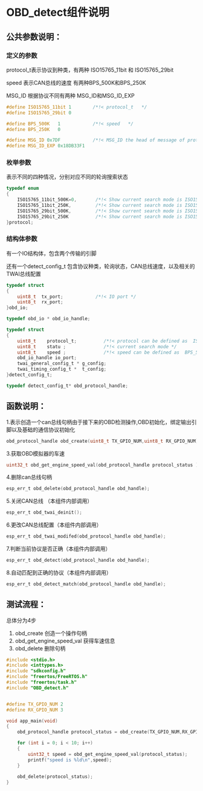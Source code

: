 # OBD_detect组件说明

## 公共参数说明：

### 定义的参数

protocol_t表示协议到种类，有两种 ISO15765_11bit 和 ISO15765_29bit

speed  表示CAN总线的速度  有两种BPS_500K和BPS_250K

MSG_ID 根据协议不同有两种  MSG_ID和MSG_ID_EXP

```c
#define ISO15765_11bit 1        /*!< protocol_t   */
#define ISO15765_29bit 0

#define BPS_500K   1            /*!< speed   */
#define BPS_250K   0

#define MSG_ID 0x7DF            /*!< MSG_ID the head of message of protocol   */
#define MSG_ID_EXP 0x18DB33F1 
```



### 枚举参数

表示不同的四种情况，分别对应不同的轮询搜索状态

```c
typedef enum 
{
    ISO15765_11bit_500K=0,       /*!< Show current search mode is ISO15765_11bit,speed is 500KB */
    ISO15765_11bit_250K,         /*!< Show current search mode is ISO15765_11bit,speed is 250KB */
    ISO15765_29bit_500K,         /*!< Show current search mode is ISO15765_29bit,speed is 500KB */
    ISO15765_29bit_250K          /*!< Show current search mode is ISO15765_29bit,speed is 250KB */
}protocol;
```



### 结构体参数

有一个IO结构体，包含两个传输的引脚

还有一个detect_config_t 包含协议种类，轮询状态，CAN总线速度，以及相关的TWAI总线配置

```c
typedef struct 
{
    uint8_t  tx_port;            /*!< IO port */
    uint8_t  rx_port;
}obd_io;

typedef obd_io * obd_io_handle;

typedef struct 
{
    uint8_t    protocol_t;          /*!< protocol can be defined as  ISO15765_11bit and ISO15765_29bit */
    uint8_t    statu ;              /*!< current search mode */
    uint8_t    speed ;              /*!< speed can be defined as  BPS_500K and BPS_250K */
    obd_io_handle io_port;
    twai_general_config_t * g_config;
    twai_timing_config_t *  t_config;
}detect_config_t;

typedef detect_config_t* obd_protocol_handle;
```



## 函数说明：

1.表示创造一个can总线句柄由于接下来的OBD检测操作,OBD初始化，绑定输出引脚以及基础的通信协议初始化

```c
obd_protocol_handle obd_create(uint8_t TX_GPIO_NUM,uint8_t RX_GPIO_NUM);
```

3.获取OBD模拟器的车速

```c
uint32_t obd_get_engine_speed_val(obd_protocol_handle protocol_status );
```

4.删除can总线句柄

```c
esp_err_t obd_delete(obd_protocol_handle obd_handle);
```

5.关闭CAN总线 （本组件内部调用）

```c
esp_err_t obd_twai_deinit();
```

6.更改CAN总线配置（本组件内部调用）

```c
esp_err_t obd_twai_modifed(obd_protocol_handle obd_handle);
```

7.判断当前协议是否正确（本组件内部调用）

```c
esp_err_t obd_detect(obd_protocol_handle obd_handle);
```

8.自动匹配到正确的协议（本组件内部调用）

```c
esp_err_t obd_detect_match(obd_protocol_handle obd_handle);
```



## 测试流程：

总体分为4步

1. obd_create 创造一个操作句柄
2. obd_get_engine_speed_val 获得车速信息
3. obd_delete  删除句柄

```c
#include <stdio.h>
#include <inttypes.h>
#include "sdkconfig.h"
#include "freertos/FreeRTOS.h"
#include "freertos/task.h"
#include "OBD_detect.h"


#define TX_GPIO_NUM 2
#define RX_GPIO_NUM 3

void app_main(void)
{   
    obd_protocol_handle protocol_status = obd_create(TX_GPIO_NUM,RX_GPIO_NUM);

    for (int i = 0; i < 10; i++)
    {
        uint32_t speed = obd_get_engine_speed_val(protocol_status);
        printf("speed is %ld\n",speed);
    }
    
    obd_delete(protocol_status);
}
```



## 

